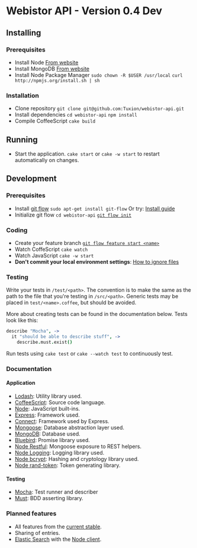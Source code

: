 # Webistor API - Version 0.4 Dev

## Installing

### Prerequisites

* Install Node
  [From website](http://nodejs.org/)
* Install MongoDB
  [From website](http://www.mongodb.org/)
* Install Node Package Manager
  `sudo chown -R $USER /usr/local`
  `curl http://npmjs.org/install.sh | sh`

### Installation

* Clone repository
  `git clone git@github.com:Tuxion/webistor-api.git`
* Install dependencies
  `cd webistor-api`
  `npm install`
* Compile CoffeeScript
  `cake build`

## Running

* Start the application.
  `cake start` or `cake -w start` to restart automatically on changes.

## Development

### Prerequisites

* Install [git flow](https://github.com/nvie/gitflow)
  `sudo apt-get install git-flow`
  Or try: [Install guide](https://github.com/nvie/gitflow/wiki/Installation)
* Initialize git flow
  `cd webistor-api`
  [`git flow init`](https://github.com/nvie/gitflow/wiki/Command-Line-Arguments#git-flow-init--fd)

### Coding

* Create your feature branch
  [`git flow feature start <name>`](https://github.com/nvie/gitflow/wiki/Command-Line-Arguments#git-flow-feature-start--f-name-base)
* Watch CoffeScript
  `cake watch`
* Watch JavaScript
  `cake -w start`
* **Don't commit your local environment settings**:
  [How to ignore files](https://help.github.com/articles/ignoring-files)

### Testing

Write your tests in `/test/<path>`. The convention is to make <path> the same as the path
to the file that you're testing in `/src/<path>`. Generic tests may be placed
in `test/<name>.coffee`, but should be avoided.

More about creating tests can be found in the documentation below. Tests look like this:

```coffeescript
describe "Mocha", ->
  it "should be able to describe stuff", ->
    describe.must.exist()
```

Run tests using `cake test` or `cake --watch test` to continuously test.

### Documentation

#### Application

* [Lodash](http://lodash.com/docs): Utility library used.
* [CoffeeScript](http://coffeescript.org/): Source code language.
* [Node](http://nodejs.org/api/): JavaScript built-ins.
* [Express](http://expressjs.com/api.html): Framework used.
* [Connect](http://www.senchalabs.org/connect/): Framework used by Express.
* [Mongoose](http://mongoosejs.com/docs/api.html): Database abstraction layer used.
* [MongoDB](http://docs.mongodb.org/manual/): Database used.
* [Bluebird](https://github.com/petkaantonov/bluebird/blob/master/API.md): Promise library used.
* [Node Restful](https://github.com/baugarten/node-restful): Mongoose exposure to REST helpers.
* [Node Logging](https://github.com/Monwara/node-logging): Logging library used.
* [Node bcrypt](https://github.com/ncb000gt/node.bcrypt.js): Hashing and cryptology library used.
* [Node rand-token](https://github.com/sehrope/node-rand-token): Token generating library.

#### Testing

* [Mocha](http://visionmedia.github.io/mocha/#getting-started): Test runner and describer
* [Must](https://github.com/moll/js-must/blob/master/doc/API.md): BDD asserting library.

### Planned features

* All features from the [current stable](https://github.com/Tuxion/webistor-api/tree/0.4).
* Sharing of entries.
* [Elastic Search](http://www.elasticsearch.org/) with the
  [Node client](https://github.com/phillro/node-elasticsearch-client).
